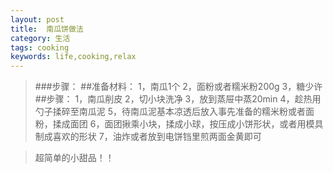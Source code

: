 ```yaml
---  
layout: post
title:  南瓜饼做法
category: 生活
tags: cooking
keywords: life,cooking,relax
---
```



> ###步骤：
##准备材料：
1，南瓜1个
2，面粉或者糯米粉200g
3，糖少许
##步骤：
1，南瓜削皮
2，切小块洗净
3，放到蒸屉中蒸20min
4，趁热用勺子揉碎至南瓜泥
5，待南瓜泥基本凉透后放入事先准备的糯米粉或者面粉，揉成面团
6，面团揪乘小块，揉成小球，按压成小饼形状，或者用模具制成喜欢的形状
7，油炸或者放到电饼铛里煎两面金黄即可

> 超简单的小甜品！！
